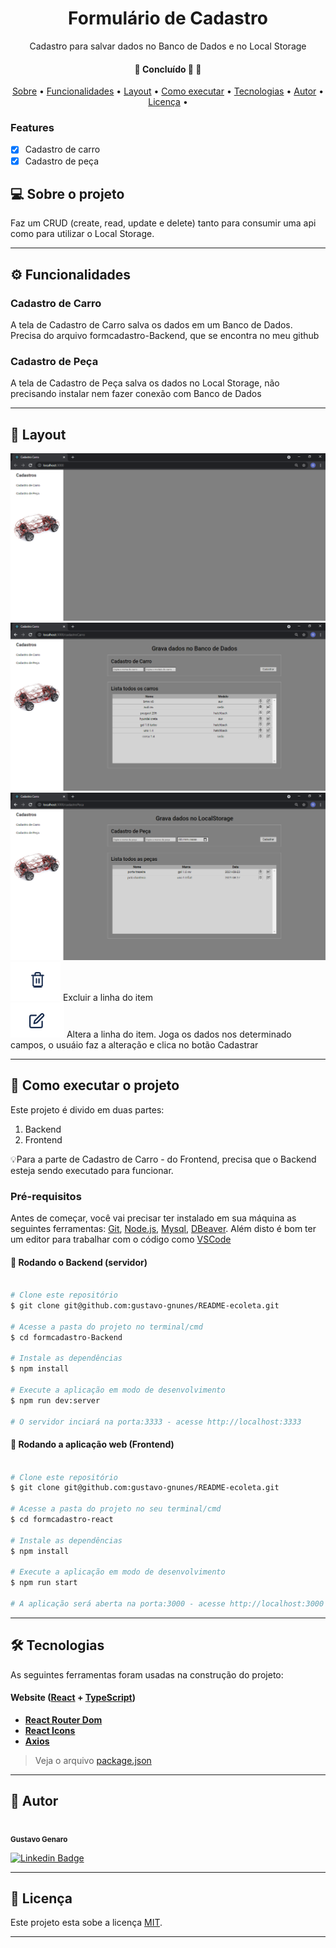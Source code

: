 <h1 align="center">Formulário de Cadastro</h1>
<p align="center">Cadastro para salvar dados no Banco de Dados e no Local Storage</p>

<h4 align="center">
	🚧   Concluído 🚀 🚧
</h4>

<p align="center">
 <a href="#-sobre-o-projeto">Sobre</a> •
 <a href="#-funcionalidades">Funcionalidades</a> •
 <a href="#-layout">Layout</a> •
 <a href="#-como-executar-o-projeto">Como executar</a> •
 <a href="#-tecnologias">Tecnologias</a> •
 <a href="#-autor">Autor</a> •
 <a href="#-licença">Licença</a> •
</p>

### Features

- [x] Cadastro de carro
- [x] Cadastro de peça

## 💻 Sobre o projeto

Faz um CRUD (create, read, update e delete) tanto para consumir uma api como para utilizar o Local Storage.

---

## ⚙️ Funcionalidades

<h3>Cadastro de Carro</h3>
<p>A tela de Cadastro de Carro salva os dados em um Banco de Dados. Precisa do arquivo formcadastro-Backend, que se encontra no meu github</p>

<h3>Cadastro de Peça</h3>
<p>A tela de Cadastro de Peça salva os dados no Local Storage, não precisando instalar nem fazer conexão com Banco de Dados</p>

---

## 🎨 Layout

<img alt="TelaDeCadastro" title="#TelaDeCadastro" src="./src/assets/imgReadme/telaDeCadastro.png" />

<img alt="TelaDeCadastroDeCarro" title="#TelaDeCadastroDeCarro" src="./src/assets/imgReadme/telaDeCadastroDeCarro.png" />

<img alt="TelaDeCadastroDePeca" title="#TelaDeCadastroDePeca" src="./src/assets/imgReadme/telaDeCadastroDePeca.png" />

<div>
  <img alt="Excluir" title="#Excluir" src="./src/assets/imgReadme/excluir.png" />
  <span>Excluir a linha do item</span>
</div>

<div>
  <img alt="Alterar" title="#Alterar" src="./src/assets/imgReadme/alterar.png" />
  <span>Altera a linha do item. Joga os dados nos determinado campos, o usuáio faz a alteração e clica no botão Cadastrar</span>
</div>


---

## 🚀 Como executar o projeto

Este projeto é divido em duas partes:
1. Backend
2. Frontend

💡Para a parte de Cadastro de Carro - do Frontend, precisa que o Backend esteja sendo executado para funcionar.

### Pré-requisitos

Antes de começar, você vai precisar ter instalado em sua máquina as seguintes ferramentas:
[Git](https://git-scm.com), [Node.js](https://nodejs.org/en/), [Mysql](https://www.mysql.com/downloads/), [DBeaver](https://dbeaver.io/).
Além disto é bom ter um editor para trabalhar com o código como [VSCode](https://code.visualstudio.com/)

#### 🎲 Rodando o Backend (servidor)

```bash

# Clone este repositório
$ git clone git@github.com:gustavo-gnunes/README-ecoleta.git

# Acesse a pasta do projeto no terminal/cmd
$ cd formcadastro-Backend

# Instale as dependências
$ npm install

# Execute a aplicação em modo de desenvolvimento
$ npm run dev:server

# O servidor inciará na porta:3333 - acesse http://localhost:3333

```

#### 🧭 Rodando a aplicação web (Frontend)

```bash

# Clone este repositório
$ git clone git@github.com:gustavo-gnunes/README-ecoleta.git

# Acesse a pasta do projeto no seu terminal/cmd
$ cd formcadastro-react

# Instale as dependências
$ npm install

# Execute a aplicação em modo de desenvolvimento
$ npm run start

# A aplicação será aberta na porta:3000 - acesse http://localhost:3000

```

---

## 🛠 Tecnologias

As seguintes ferramentas foram usadas na construção do projeto:

#### **Website**  ([React](https://reactjs.org/)  +  [TypeScript](https://www.typescriptlang.org/))

-   **[React Router Dom](https://github.com/ReactTraining/react-router/tree/master/packages/react-router-dom)**
-   **[React Icons](https://react-icons.github.io/react-icons/)**
-   **[Axios](https://github.com/axios/axios)**

> Veja o arquivo  [package.json](https://github.com/gustavo-gnunes/formcadastro-react/blob/main/package.json)

---

## 🦸 Autor

 <img style="border-radius: 50%;" src="https://avatars.githubusercontent.com/u/71887796?v=4" width="100px;" alt=""/>
 <br />
 <sub><b>Gustavo Genaro</b></sub>
 <br />

[![Linkedin Badge](https://img.shields.io/badge/-Gustavo-blue?style=flat-square&logo=Linkedin&logoColor=white&link=https://www.linkedin.com/in/gustavo-genaro-b715396a/)](https://www.linkedin.com/in/gustavo-genaro-b715396a/)

---

## 📝 Licença

Este projeto esta sobe a licença [MIT](./LICENSE).

---
